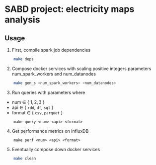 # SABD project: electricity maps analysis

## Usage
1. First, compile spark job dependencies
```sh
    make deps
```

2. Compose docker services with scaling positive integers parameters num_spark_workers 
and num_datanodes 
```sh
    make gen_s <num_spark_workers> <num_datanodes>
```

3. Run queries with parameters where
- num $\in$ \{ $1,2,3$ \}
- api $\in$ \{ $\texttt{rdd}$, $\texttt{df}$, $\texttt{sql}$ \}
- format $\in$ \{ $\texttt{csv}$, $\texttt{parquet}$ \}
```
    make query <num> <api> <format>
```
4. Get performance metrics on InfluxDB
```
    make perf <num> <api> <format>
```

5. Eventually compose down docker services
```sh
    make clean
```
